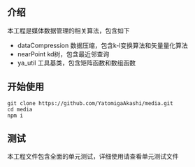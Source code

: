 ## 介绍

本工程是媒体数据管理的相关算法，包含如下

- dataCompression 数据压缩，包含k-l变换算法和矢量量化算法
- nearPoint kd树，包含最近邻查询
- ya_util 工具基类，包含矩阵函数和数组函数


## 开始使用

```
git clone https://github.com/YatomigaAkashi/media.git
cd media
npm i
```

## 测试

本工程文件包含全面的单元测试，详细使用请查看单元测试文件
